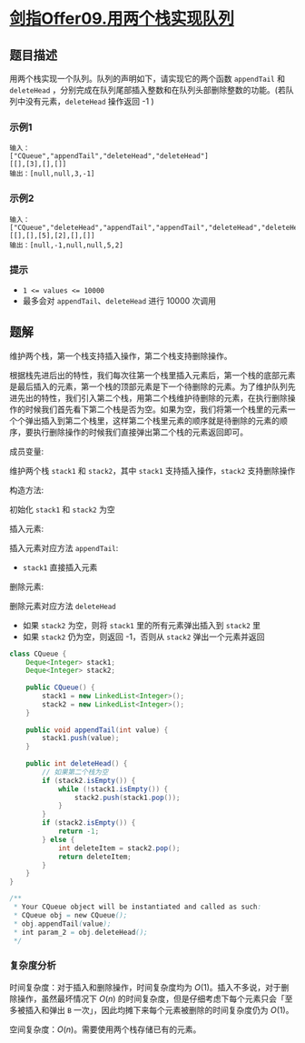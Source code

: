 # [剑指Offer09.用两个栈实现队列](https://leetcode-cn.com/problems/yong-liang-ge-zhan-shi-xian-dui-lie-lcof/)
## 题目描述
用两个栈实现一个队列。队列的声明如下，请实现它的两个函数 `appendTail` 和 `deleteHead` ，分别完成在队列尾部插入整数和在队列头部删除整数的功能。(若队列中没有元素，`deleteHead` 操作返回 -1 )

### 示例1
```
输入：
["CQueue","appendTail","deleteHead","deleteHead"]
[[],[3],[],[]]
输出：[null,null,3,-1]
```
### 示例2
```
输入：
["CQueue","deleteHead","appendTail","appendTail","deleteHead","deleteHead"]
[[],[],[5],[2],[],[]]
输出：[null,-1,null,null,5,2]
```
### 提示
- `1 <= values <= 10000`
- 最多会对 `appendTail`、`deleteHead` 进行 10000 次调用

## 题解
维护两个栈，第一个栈支持插入操作，第二个栈支持删除操作。

根据栈先进后出的特性，我们每次往第一个栈里插入元素后，第一个栈的底部元素是最后插入的元素，第一个栈的顶部元素是下一个待删除的元素。为了维护队列先进先出的特性，我们引入第二个栈，用第二个栈维护待删除的元素，在执行删除操作的时候我们首先看下第二个栈是否为空。如果为空，我们将第一个栈里的元素一个个弹出插入到第二个栈里，这样第二个栈里元素的顺序就是待删除的元素的顺序，要执行删除操作的时候我们直接弹出第二个栈的元素返回即可。

成员变量:

维护两个栈 `stack1` 和 `stack2`，其中 `stack1` 支持插入操作，`stack2` 支持删除操作

构造方法:

初始化 `stack1` 和 `stack2` 为空

插入元素:

插入元素对应方法 `appendTail`:

- `stack1` 直接插入元素

删除元素:

删除元素对应方法 `deleteHead`

- 如果 `stack2` 为空，则将 `stack1` 里的所有元素弹出插入到 `stack2` 里
- 如果 `stack2` 仍为空，则返回 -1，否则从 `stack2` 弹出一个元素并返回

```java
class CQueue {
    Deque<Integer> stack1;
    Deque<Integer> stack2;
    
    public CQueue() {
        stack1 = new LinkedList<Integer>();
        stack2 = new LinkedList<Integer>();
    }
    
    public void appendTail(int value) {
        stack1.push(value);
    }
    
    public int deleteHead() {
        // 如果第二个栈为空
        if (stack2.isEmpty()) {
            while (!stack1.isEmpty()) {
                stack2.push(stack1.pop());
            }
        } 
        if (stack2.isEmpty()) {
            return -1;
        } else {
            int deleteItem = stack2.pop();
            return deleteItem;
        }
    }
}

/**
 * Your CQueue object will be instantiated and called as such:
 * CQueue obj = new CQueue();
 * obj.appendTail(value);
 * int param_2 = obj.deleteHead();
 */
```
### 复杂度分析
时间复杂度：对于插入和删除操作，时间复杂度均为 $O(1)$。插入不多说，对于删除操作，虽然最坏情况下 $O(n)$ 的时间复杂度，但是仔细考虑下每个元素只会「至多被插入和弹出 `B` 一次」，因此均摊下来每个元素被删除的时间复杂度仍为 $O(1)$。

空间复杂度：$O(n)$。需要使用两个栈存储已有的元素。


